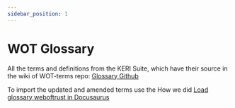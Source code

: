 ```yaml
---
sidebar_position: 1
---
```


# WOT Glossary

All the terms and definitions from the KERI Suite, which have their source in the wiki of WOT-terms repo: [Glossary Github](https://github.com/WebOfTrust/WOT-terms/wiki)

To import the updated and amended terms use the How we did [Load glossary weboftrust in Docusaurus](../how-we-did/load-glossary-weboftrust-in-docusaurus.md)
